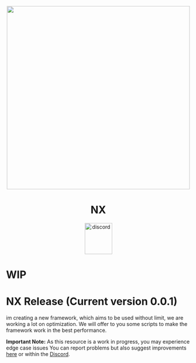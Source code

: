 <div align="center">
    <img width="500" src="https://media.discordapp.net/attachments/977329291454984262/996467075100975224/logo.png?width=512&height=320" />
</div>

<h1 align="center">NX</h1>

<div align="center">

<a href="https://discord.com/invite/VQjzMmT7zu" target="_blank" rel="noreferrer"><img src="https://upload.wikimedia.org/wikipedia/fr/thumb/4/4f/Discord_Logo_sans_texte.svg/1818px-Discord_Logo_sans_texte.svg.png" width="75" height="85" alt="discord" /></a>

</div>

# WIP

# NX Release (Current version 0.0.1)

im creating a new framework, which aims to be used without limit, we are working a lot on optimization. We will offer to you some scripts to make the framework work in the best performance.

**Important Note:** As this resource is a work in progress, you may experience edge case issues
You can report problems but also suggest improvements [here](https://github.com/niiyy/NX/issues) or within the [Discord](https://discord.com/invite/VQjzMmT7zu).
